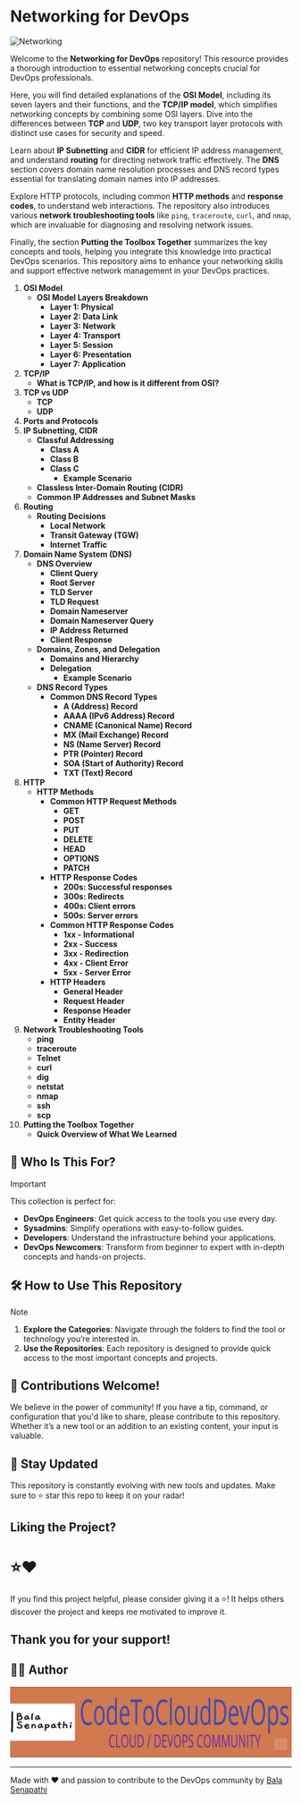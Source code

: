 # Networking for DevOps

![Networking](https://github.com/balusena/ansible-for-devops/blob/main/networking.png)

Welcome to the **Networking for DevOps** repository! This resource provides a thorough introduction to essential networking
concepts crucial for DevOps professionals. 

Here, you will find detailed explanations of the **OSI Model**, including its seven layers and their functions, and the 
**TCP/IP model**, which simplifies networking concepts by combining some OSI layers. Dive into the differences between 
**TCP** and **UDP**, two key transport layer protocols with distinct use cases for security and speed.

Learn about **IP Subnetting** and **CIDR** for efficient IP address management, and understand **routing** for directing
network traffic effectively. The **DNS** section covers domain name resolution processes and DNS record types essential 
for translating domain names into IP addresses.

Explore HTTP protocols, including common **HTTP methods** and **response codes**, to understand web interactions. The 
repository also introduces various **network troubleshooting tools** like `ping`, `traceroute`, `curl`, and `nmap`, 
which are invaluable for diagnosing and resolving network issues.

Finally, the section **Putting the Toolbox Together** summarizes the key concepts and tools, helping you integrate this
knowledge into practical DevOps scenarios. This repository aims to enhance your networking skills and support effective 
network management in your DevOps practices.

1. **OSI Model**
    - **OSI Model Layers Breakdown**
       - **Layer 1: Physical**
       - **Layer 2: Data Link**
       - **Layer 3: Network**
       - **Layer 4: Transport**
       - **Layer 5: Session**
       - **Layer 6: Presentation**
       - **Layer 7: Application**
2. **TCP/IP**
    - **What is TCP/IP, and how is it different from OSI?**
3. **TCP vs UDP**
    - **TCP**
    - **UDP**
4. **Ports and Protocols**
5. **IP Subnetting, CIDR**
    - **Classful Addressing**
       - **Class A**
       - **Class B**
       - **Class C**
          - **Example Scenario**
    - **Classless Inter-Domain Routing (CIDR)**
    - **Common IP Addresses and Subnet Masks**
6. **Routing**
    - **Routing Decisions**
       - **Local Network** 
       - **Transit Gateway (TGW)**
       - **Internet Traffic**
7. **Domain Name System (DNS)**
    - **DNS Overview**
       - **Client Query**
       - **Root Server**
       - **TLD Server**
       - **TLD Request**
       - **Domain Nameserver**
       - **Domain Nameserver Query**
       - **IP Address Returned**
       - **Client Response**
    - **Domains, Zones, and Delegation**
       - **Domains and Hierarchy**
       - **Delegation**
          - **Example Scenario**
    - **DNS Record Types**
       - **Common DNS Record Types**
          - **A (Address) Record**
          - **AAAA (IPv6 Address) Record**
          - **CNAME (Canonical Name) Record**
          - **MX (Mail Exchange) Record**
          - **NS (Name Server) Record**
          - **PTR (Pointer) Record**
          - **SOA (Start of Authority) Record**
          - **TXT (Text) Record**
8. **HTTP**
    - **HTTP Methods**
       - **Common HTTP Request Methods**
          - **GET**
          - **POST** 
          - **PUT** 
          - **DELETE**
          - **HEAD**
          - **OPTIONS**
          - **PATCH**
       - **HTTP Response Codes**
          - **200s: Successful responses**
          - **300s: Redirects**
          - **400s: Client errors**
          - **500s: Server errors**
       - **Common HTTP Response Codes**
          - **1xx - Informational**
          - **2xx - Success**
          - **3xx - Redirection**
          - **4xx - Client Error**
          - **5xx - Server Error**
       - **HTTP Headers**
          - **General Header**
          - **Request Header**
          - **Response Header**
          - **Entity Header**
9. **Network Troubleshooting Tools**
    - **ping**
    - **traceroute**
    - **Telnet**
    - **curl**
    - **dig**
    - **netstat**
    - **nmap**
    - **ssh**
    - **scp**
10. **Putting the Toolbox Together**
     - **Quick Overview of What We Learned**

## 👥 Who Is This For?

> [!IMPORTANT]
> This collection is perfect for:
>
> - **DevOps Engineers**: Get quick access to the tools you use every day.
> - **Sysadmins**: Simplify operations with easy-to-follow guides.
> - **Developers**: Understand the infrastructure behind your applications.
> - **DevOps Newcomers**: Transform from beginner to expert with in-depth concepts and hands-on projects.

## 🛠️ How to Use This Repository

> [!NOTE]
> 1. **Explore the Categories**: Navigate through the folders to find the tool or technology you’re interested in.
> 2. **Use the Repositories**: Each repository is designed to provide quick access to the most important concepts and projects.

## 🤝 Contributions Welcome!

We believe in the power of community! If you have a tip, command, or configuration that you'd like to share, please contribute to this repository. Whether it’s a new tool or an addition to an existing content, your input is valuable.

## 📢 Stay Updated

This repository is constantly evolving with new tools and updates. Make sure to ⭐ star this repo to keep it on your radar!

## Liking the Project?

# ⭐❤️

If you find this project helpful, please consider giving it a ⭐! It helps others discover the project and keeps me motivated to improve it.

Thank you for your support!
---
## ✍🏼 Author

![Author Image](https://github.com/balusena/networking-for-devops/blob/main/banner.png)

---
Made with ❤️ and passion to contribute to the DevOps community by [Bala Senapathi](https://github.com/balusena)

